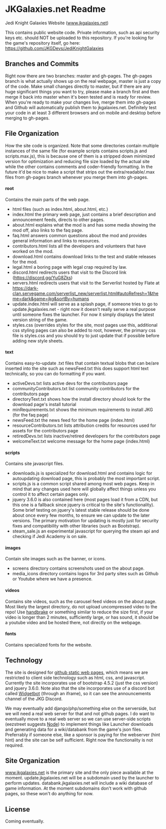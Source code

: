 # JKGalaxies.net Readme
Jedi Knight Galaxies Website (www.jkgalaxies.net)

This contains public website code.  Private information, such as api security keys etc. should NOT be uploaded to this repository.  If you're looking for the game's repository itself, go here: https://github.com/JKGDevs/JediKnightGalaxies

## Branches and Commits ##
Right now there are two branches: master and gh-pages.  The gh-pages branch is what actually shows up on the real webpage, master is just a copy of the code.  Make small changes directly to master, but if there are any huge significant things you want to try, please make a branch first and then merge it back into master when it's been tested and is ready for review.  When you're ready to make your changes live, merge them into gh-pages and Github will automatically publish them to jkgalaxies.net.  Definitely test your code in at least 3 different browsers and on mobile and desktop before merging to gh-pages.

## File Organization ##
How the site code is organized.  Note that some directories contain multiple instances of the same file (for example scripts contains scripts.js and scripts.max.js), this is because one of them is a stripped down minimized version for optimization and reducing file size loaded by the actual site while the other contains comments and coder-friendly formatting.  In the future it'd be nice to make a script that strips out the extra/readable/.max files from gh-pages branch whenever you merge them into gh-pages.

#### root ####
Contains the main parts of the web page.  
* html files (such as index.html, about.html, etc.)  
* index.html the primary web page, just contains a brief description and announcement feeds, directs to other pages.  
* about.html explains what the mod is and has some media showing the mod off, also links to the faq page.
* faq.html answers common questions about the mod and provides general information and links to resources.
* contributors.html lists all the developers and volunteers that have worked on the mod.  
* download.html contains download links to the test and stable releases for the mod.  
* legal.html a boring page with legal crap required by law.  
* discord.html redirects users that visit to the Discord link (https://discord.gg/YuG8Zks)
* servers.html redirects users that visit to the Serverlist hosted by Flate at https://dark-clan.servegame.com/serverlist_new/serverlist.html#autoRefresh=1&theme=dark&game=jkg&sortBy=humans
* update.index.html will serve as a splash page, if someone tries to go to update.jkgalaxies.net - right now it doesn't really serve a real purpose until someone fixes the launcher.  For now it simply displays the latest version string of the game.
* styles.css (overrides styles for the site, most pages use this, additional css styling pages can also be added to root, however, the primary css file is styles.css and you should try to just update that if possible before adding new style sheets.


#### text ####
Contains easy-to-update .txt files that contain textual blobs that can be/are inserted into the site such as newsFeed.txt this does support html text technically, so you can do formatting if you want.
* activeDevs.txt lists active devs for the contributors page
* communityContributors.txt list community contributors for the contributors page
* directoryText.txt shows how the install directory should look for the download page's install tutorial
* minRequirements.txt shows the minimum requirements to install JKG (for the faq page)
* newsFeed.txt the news feed for the home page (index.html)
* resourceContributors.txt lists attribution credits for resources used for assets for the contributors page
* retiredDevs.txt lists inactive/retired developers for the contributors page
* welcomeText.txt welcome message for the home page (index.html)

#### scripts ####
Contains site javascript files.  
* downloads.js is specialized for download.html and contains logic for autoupdating download page, this is probably the most important script. 
* scripts.js is a common script shared among most web pages.  Keep in mind that any changes used here will globally affect things unless you control it to affect certain pages only.
* jquery 3.6.0 is also contained here (most pages load it from a CDN, but this one is a fallback since jquery is critical to the site's functionality).  Some brief testing on jquery's latest stable release should be done about once every few months, to ensure we can update to the later versions.  The primary motivation for updating is mostly just for security fixes and compatibility with other libraries (such as Bootstrap).
* steam_sale.js an experimental javascript for querying the steam api and checking if Jedi Academy is on sale.

#### images ####
Contain site images such as the banner, or icons.
* screens directory contains screenshots used on the about page.
* media_icons directory contains logos for 3rd party sites such as Github or Youtube where we have a presence.

#### videos ####
Contains site videos, such as the carousel feed videos on the about page.  Most likely the largest directory, do not upload uncompressed video to the repo!  Use [handbrake](https://handbrake.fr/) or something similar to reduce the size first, if your video is longer than 2 minutes, sufficiently large, or has sound, it should be a youtube video and be hosted there, not directly on the webpage.

#### fonts ####
Contains specialized fonts for the website.


## Technology ##
The site is designed for [github static web pages](https://pages.github.com/), which means we are restricted to client side technology such as html, css, and javascript.  Currently the site incorporates use of bootstrap 4.5.2 (just the css version) and jquery 3.6.0.  Note also that the site incorporates use of a discord bot called [Widgetbot](https://widgetbot.io/) (through an iframe), so it can see the announcements channel of the JKG Discord.  

We may eventually add django/php/something else on the serverside, but we will need a real web server for that and not github pages.  I do want to eventually move to a real web server so we can use server-side scripts (eezstreet suggests [Node](https://nodejs.org/en/)) to implement things like Launcher downloads and generating data for a wiki/databank from the game's json files.  Preferrably if someone else, like a sponsor is paying for the webserver (hint hint) and the site can be self sufficient.  Right now the functionality is not required.  

## Site Organization ##
www.jkgalaxies.net is the primary site and the only piece available at the moment.  update.jkgalaxies.net will be a subdomain used by the launcher to perform updates.  databank.jkgalaxies.net will include a wiki database of game information.  At the moment subdomains don't work with github pages, so these won't do anything for now.

## License ##
Coming eventually.

